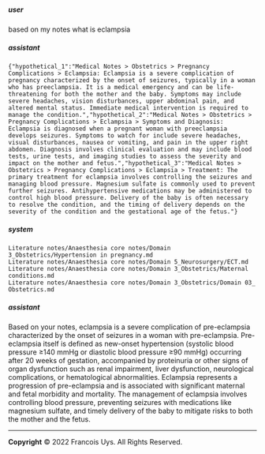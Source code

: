 ##### user
based on my notes what is eclampsia

##### assistant
```lookup
{"hypothetical_1":"Medical Notes > Obstetrics > Pregnancy Complications > Eclampsia: Eclampsia is a severe complication of pregnancy characterized by the onset of seizures, typically in a woman who has preeclampsia. It is a medical emergency and can be life-threatening for both the mother and the baby. Symptoms may include severe headaches, vision disturbances, upper abdominal pain, and altered mental status. Immediate medical intervention is required to manage the condition.","hypothetical_2":"Medical Notes > Obstetrics > Pregnancy Complications > Eclampsia > Symptoms and Diagnosis: Eclampsia is diagnosed when a pregnant woman with preeclampsia develops seizures. Symptoms to watch for include severe headaches, visual disturbances, nausea or vomiting, and pain in the upper right abdomen. Diagnosis involves clinical evaluation and may include blood tests, urine tests, and imaging studies to assess the severity and impact on the mother and fetus.","hypothetical_3":"Medical Notes > Obstetrics > Pregnancy Complications > Eclampsia > Treatment: The primary treatment for eclampsia involves controlling the seizures and managing blood pressure. Magnesium sulfate is commonly used to prevent further seizures. Antihypertensive medications may be administered to control high blood pressure. Delivery of the baby is often necessary to resolve the condition, and the timing of delivery depends on the severity of the condition and the gestational age of the fetus."}
```

##### system
```sc-context
Literature notes/Anaesthesia core notes/Domain 3_Obstetrics/Hypertension in pregnancy.md
Literature notes/Anaesthesia core notes/Domain 5_Neurosurgery/ECT.md
Literature notes/Anaesthesia core notes/Domain 3_Obstetrics/Maternal conditions.md
Literature notes/Anaesthesia core notes/Domain 3_Obstetrics/Domain 03_ Obstetrics.md
```

##### assistant
Based on your notes, eclampsia is a severe complication of pre-eclampsia characterized by the onset of seizures in a woman with pre-eclampsia. Pre-eclampsia itself is defined as new-onset hypertension (systolic blood pressure ≥140 mmHg or diastolic blood pressure ≥90 mmHg) occurring after 20 weeks of gestation, accompanied by proteinuria or other signs of organ dysfunction such as renal impairment, liver dysfunction, neurological complications, or hematological abnormalities. Eclampsia represents a progression of pre-eclampsia and is associated with significant maternal and fetal morbidity and mortality. The management of eclampsia involves controlling blood pressure, preventing seizures with medications like magnesium sulfate, and timely delivery of the baby to mitigate risks to both the mother and the fetus.

---

**Copyright**
© 2022 Francois Uys. All Rights Reserved.
